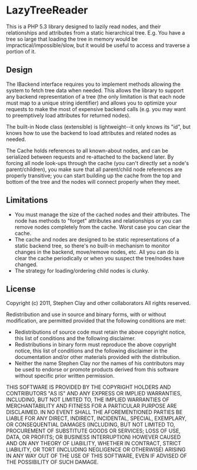 # LazyTreeReader

This is a PHP 5.3 library designed to lazily read nodes, and their relationships and attributes from a static hierarchical tree. E.g. You have a tree so large that loading the tree in memory would be impractical/impossible/slow, but it would be useful to access and traverse a portion of it.

## Design

The IBackend interface requires you to implement methods allowing the system to fetch tree data when needed. This allows the library to support any backend representation of a tree (the only limitation is that each node must map to a unique string identifier) and allows you to optimize your requests to make the most of expensive backend calls (e.g. you may want to preemptively load attributes for returned nodes).

The built-in Node class (extensible) is lightweight--it only knows its "id", but knows how to use the backend to load attributes and related nodes as needed.

The Cache holds references to all known-about nodes, and can be serialized between requests and re-attached to the backend later. By forcing all node look-ups through the cache (you can't directly set a node's parent/children), you make sure that all parent/child node references are properly transitive; you can start building up the cache from the top and bottom of the tree and the nodes will connect properly when they meet.

## Limitations

* You must manage the size of the cached nodes and their attributes. The node has methods to "forget" attributes and relationships or you can remove nodes completely from the cache. Worst case you can clear the cache.
* The cache and nodes are designed to be static representations of a static backend tree, so there's no built-in mechanism to monitor changes in the backend, move/remove nodes, etc. All you can do is clear the cache periodically or when you suspect the tree/nodes have changed.
* The strategy for loading/ordering child nodes is clunky.

## License

Copyright (c) 2011, Stephen Clay and other collaborators
All rights reserved.

Redistribution and use in source and binary forms, with or without
modification, are permitted provided that the following conditions are met:

* Redistributions of source code must retain the above copyright notice, this list of conditions and the following disclaimer.
* Redistributions in binary form must reproduce the above copyright notice, this list of conditions and the following disclaimer in the documentation and/or other materials provided with the distribution.
* Neither the name Stephen Clay nor the names of his contributors may be used to endorse or promote products derived from this software without specific prior written permission.

THIS SOFTWARE IS PROVIDED BY THE COPYRIGHT HOLDERS AND CONTRIBUTORS "AS IS" AND
ANY EXPRESS OR IMPLIED WARRANTIES, INCLUDING, BUT NOT LIMITED TO, THE IMPLIED
WARRANTIES OF MERCHANTABILITY AND FITNESS FOR A PARTICULAR PURPOSE ARE
DISCLAIMED. IN NO EVENT SHALL THE AFOREMENTIONED PARTIES BE LIABLE FOR ANY
DIRECT, INDIRECT, INCIDENTAL, SPECIAL, EXEMPLARY, OR CONSEQUENTIAL DAMAGES
(INCLUDING, BUT NOT LIMITED TO, PROCUREMENT OF SUBSTITUTE GOODS OR SERVICES;
LOSS OF USE, DATA, OR PROFITS; OR BUSINESS INTERRUPTION) HOWEVER CAUSED AND
ON ANY THEORY OF LIABILITY, WHETHER IN CONTRACT, STRICT LIABILITY, OR TORT
(INCLUDING NEGLIGENCE OR OTHERWISE) ARISING IN ANY WAY OUT OF THE USE OF THIS
SOFTWARE, EVEN IF ADVISED OF THE POSSIBILITY OF SUCH DAMAGE.